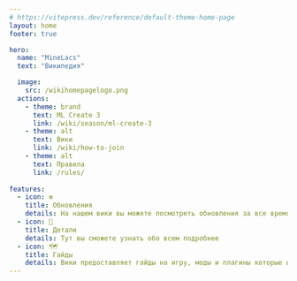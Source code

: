 ```yaml
---
# https://vitepress.dev/reference/default-theme-home-page
layout: home
footer: true

hero:
  name: "MineLacs" 
  text: "Википедия"

  image:
    src: /wikihomepagelogo.png
  actions:
    - theme: brand
      text: ML Create 3
      link: /wiki/season/ml-create-3
    - theme: alt
      text: Вики
      link: /wiki/how-to-join
    - theme: alt
      text: Правила
      link: /rules/
 
features: 
  - icon: ❇️
    title: Обновления
    details: На нашем вики вы можете посмотреть обновления за все время
  - icon: 🔎
    title: Детали
    details: Тут вы сможете узнать обо всем подробнее 
  - icon: 🗺️
    title: Гайды
    details: Вики предоставляет гайды на игру, моды и плагины которые используются на наших серверах
---
```

